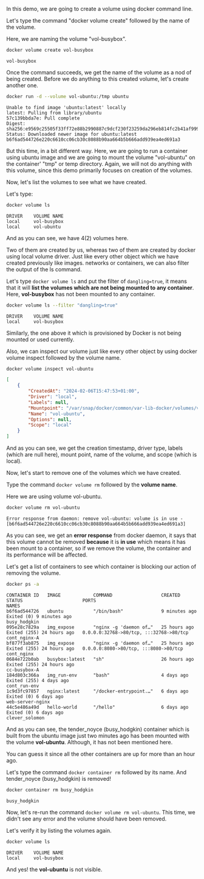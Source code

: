 

In this demo, we are going to create a volume using docker command line.

Let's type the command "docker volume create" followed by the name of the volume.

Here, we are naming the volume "vol-busybox".

```bash
docker volume create vol-busybox
```
```
vol-busybox
```
Once the command succeeds, we get the name of the volume as a nod of being created. Before we do anything to this created volume, let's create another one.

```bash
docker run -d --volume vol-ubuntu:/tmp ubuntu
```
```
Unable to find image 'ubuntu:latest' locally
latest: Pulling from library/ubuntu
57c139bbda7e: Pull complete 
Digest: sha256:e9569c25505f33ff72e88b2990887c9dcf230f23259da296eb814fc2b41af999
Status: Downloaded newer image for ubuntu:latest
b6f6ad544726e220c6610cc06cb30c8088b90aa664b5b666add939ea4ed691a3
```

But this time, in a bit different way. Here, we are going to run a container using ubuntu image and we are going to mount the volume "vol-ubuntu" on the container' "tmp" or temp directory. Again, we will not do anything with this volume, since this demo primarily focuses on creation of the volumes.

Now, let's list the volumes to see what we have created.

Let's type:
```bash
docker volume ls
```
```
DRIVER    VOLUME NAME
local     vol-busybox
local     vol-ubuntu
```

And as you can see, we have 4(2) volumes here.

Two of them are created by us, whereas two of them are created by docker using local volume driver. Just like every other object which we have created previously like images. networks or containers, we can also filter the output of the ls command.

Let's type `docker volume ls` and put the filter of `dangling=true`, it means that it will **list the volumes which are not being mounted to any container**. Here, **vol-busybox** has not been mounted to any container.

```bash
docker volume ls --filter "dangling=true"
```
```
DRIVER    VOLUME NAME
local     vol-busybox
```

Similarly, the one above it which is provisioned by Docker is not being mounted or used currently.

Also, we can inspect our volume just like every other object by using docker volume inspect followed by the volume name.

```bash
docker volume inspect vol-ubuntu
```
```json
[
    {
        "CreatedAt": "2024-02-06T15:47:53+01:00",
        "Driver": "local",
        "Labels": null,
        "Mountpoint": "/var/snap/docker/common/var-lib-docker/volumes/vol-ubuntu/_data",
        "Name": "vol-ubuntu",
        "Options": null,
        "Scope": "local"
    }
]
```

And as you can see, we get the creation timestamp, driver type, labels (which are null here), mount point, name of the volume, and scope (which is local).

Now, let's start to remove one of the volumes which we have created.

Type the command `docker volume rm` followed by the **volume name**.

Here we are using volume vol-ubuntu.

```bash
docker volume rm vol-ubuntu
```
```
Error response from daemon: remove vol-ubuntu: volume is in use - [b6f6ad544726e220c6610cc06cb30c8088b90aa664b5b666add939ea4ed691a3]
```

As you can see, we get an **error response** from docker daemon, it says that this volume cannot be removed **because** it is **in use** which means it has been mount to a container, so if we remove the volume, the container and its performance will be affected.

Let's get a list of containers to see which container is blocking our action of removing the volume.

```bash
docker ps -a
```
```
CONTAINER ID   IMAGE            COMMAND                  CREATED         STATUS                      PORTS                                     NAMES
b6f6ad544726   ubuntu           "/bin/bash"              9 minutes ago   Exited (0) 9 minutes ago                                              busy_hodgkin
095e28c7829a   img_expose       "nginx -g 'daemon of…"   25 hours ago    Exited (255) 24 hours ago   0.0.0.0:32768->80/tcp, :::32768->80/tcp   cont_nginx-A
bf877f3ab875   img_expose       "nginx -g 'daemon of…"   25 hours ago    Exited (255) 24 hours ago   0.0.0.0:8080->80/tcp, :::8080->80/tcp     cont_nginx
0684e722b0ab   busybox:latest   "sh"                     26 hours ago    Exited (255) 24 hours ago                                             cc-busybox-A
184d803c366a   img_run-env      "bash"                   4 days ago      Exited (255) 4 days ago                                               cont_run-env
1c9d3fc97857   nginx:latest     "/docker-entrypoint.…"   6 days ago      Exited (0) 6 days ago                                                 web-server-nginx
44c5e486a49d   hello-world      "/hello"                 6 days ago      Exited (0) 6 days ago                                                 clever_solomon
```

And as you can see, the tender_noyce (busy_hodgkin) container which is built from the ubuntu image just two minutes ago has been mounted with the volume **vol-ubuntu**. Although, it has not been mentioned here.

You can guess it since all the other containers are up for more than an hour ago.

Let's type the command `docker container rm` followed by its name. And tender_noyce (busy_hodgkin) is removed!

```bash
docker container rm busy_hodgkin
```
```
busy_hodgkin
```

Now, let's re-run the command `docker volume rm vol-ubuntu`. This time, we didn't see any error and the volume should have been removed.

Let's verify it by listing the volumes again.

```bash
docker volume ls
```
```
DRIVER    VOLUME NAME
local     vol-busybox
```

And yes! the **vol-ubuntu** is not visible.